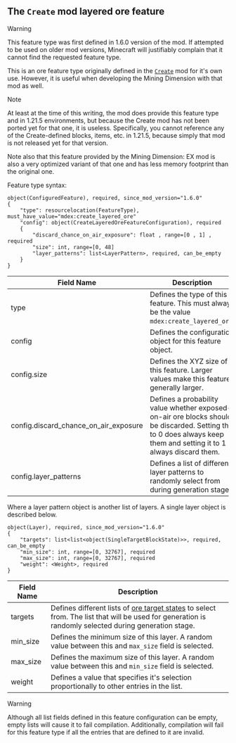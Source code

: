 

## The `Create` mod layered ore feature


> [!WARNING]
This feature type was first defined in 1.6.0 version of the mod.
If attempted to be used on older mod versions, Minecraft will 
justifiably complain that it cannot find the requested feature type.

This is an ore feature type originally defined in the [`Create`](https://www.curseforge.com/minecraft/mc-mods/create) mod for it's own use. 
However, it is useful when developing the Mining Dimension with that mod as well.

> [!NOTE]
At least at the time of this writing, the mod does provide this feature type and in 1.21.5 environments,
but because the Create mod has not been ported yet for that one, it is useless. Specifically, you cannot reference
any of the Create-defined blocks, items, etc. in 1.21.5, because simply that mod is not released yet for that version.

Note also that this feature provided by the Mining Dimension: EX mod is also a very optimized variant of that 
one and has less memory footprint than the original one.

Feature type syntax:

~~~
object(ConfiguredFeature), required, since_mod_version="1.6.0"
{
	"type": resourcelocation(FeatureType), must_have_value="mdex:create_layered_ore"
	"config": object(CreateLayeredOreFeatureConfiguration), required 
	{
		"discard_chance_on_air_exposure": float , range=[0 , 1] , required
		"size": int, range=[0, 48]
		"layer_patterns": list<LayerPattern>, required, can_be_empty
	}
}
~~~

| Field Name                                                               |  Description                                                                                                                                                                                                                                                           |
|------------------------------------------------------------|------------------------------------------------------------------------------------------------------------------------------------------------------------------------------------------------------------| 
| type                                                                        | Defines the type of this feature. This must always be the value `mdex:create_layered_ore`.                                                                                                                         |
| config                                                                     | Defines the configuration object for this feature object.                                                                                                                                                                                  |
| config.size                                                              | Defines the XYZ size of this feature. Larger values make this feature generally larger.                                                                                                                               |
| config.discard_chance_on_air_exposure           | Defines a probability value whether exposed-on-air ore blocks should be discarded. Setting this to 0 does always keep them and setting it to 1 always discard them.   |
| config.layer_patterns                                           | Defines a list of different layer patterns to randomly select from during generation stage.                                                                                                                         |


Where a layer pattern object is another list of layers. 
A single layer object is described below.

~~~
object(Layer), required, since_mod_version="1.6.0"
{
	"targets": list<list<object(SingleTargetBlockState)>>, required, can_be_empty
	"min_size": int, range=[0, 32767], required
	"max_size": int, range=[0, 32767], required
	"weight": <Weight>, required
}
~~~

| Field Name                                                               |  Description                                                                                                                                                                                                                                                                                |
|------------------------------------------------------------|----------------------------------------------------------------------------------------------------------------------------------------------------------------------------------------------------------------------------| 
| targets                                                                   | Defines different lists of [ore target states](../SingleTargetBlockState.md) to select from. The list that will be used for generation is randomly selected during generation stage. |
| min_size                                                                  | Defines the minimum size of this layer. A random value between this and `max_size` field is selected.                                                                                                                                    |
| max_size                                                                 | Defines the maximum size of this layer. A random value between this and `min_size` field is selected.                                                                                                                                   |
| weight                                                                      | Defines a value that specifies it's selection proportionally to other entries in the list.                                                                                                                                                       |

> [!WARNING]
Although all list fields defined in this feature configuration can be empty, empty lists will cause it to fail compilation.
Additionally, compilation will fail for this feature type if all the entries that are defined to it are invalid.









